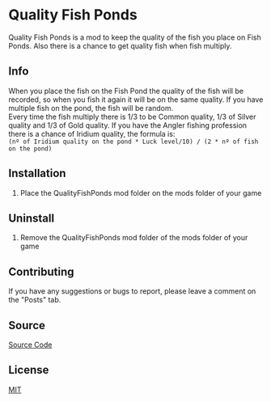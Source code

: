 ﻿# Quality Fish Ponds

Quality Fish Ponds is a mod to keep the quality of the fish you place on Fish Ponds. Also there is a chance to get quality fish when fish multiply.

## Info
When you place the fish on the Fish Pond the quality of the fish will be recorded, so when you fish it again it will be on the same quality. If you have multiple fish on the pond, the fish will be random.\
Every time the fish multiply there is 1/3 to be Common quality, 1/3 of Silver quality and 1/3 of Gold quality. 
If you have the Angler fishing profession there is a chance of Iridium quality, the formula is:\
``(nº of Iridium quality on the pond * Luck level/10) / (2 * nº of fish on the pond)``

## Installation

1. Place the QualityFishPonds  mod folder on the mods folder of your game

## Uninstall
1. Remove the QualityFishPonds mod folder of the mods folder of your game

## Contributing
If you have any suggestions or bugs to report, please leave a comment on the "Posts" tab.

## Source
[Source Code](https://github.com/YTSC/StardewValleyMods/tree/master/QualityFishPonds)

## License
[MIT](https://choosealicense.com/licenses/mit/)